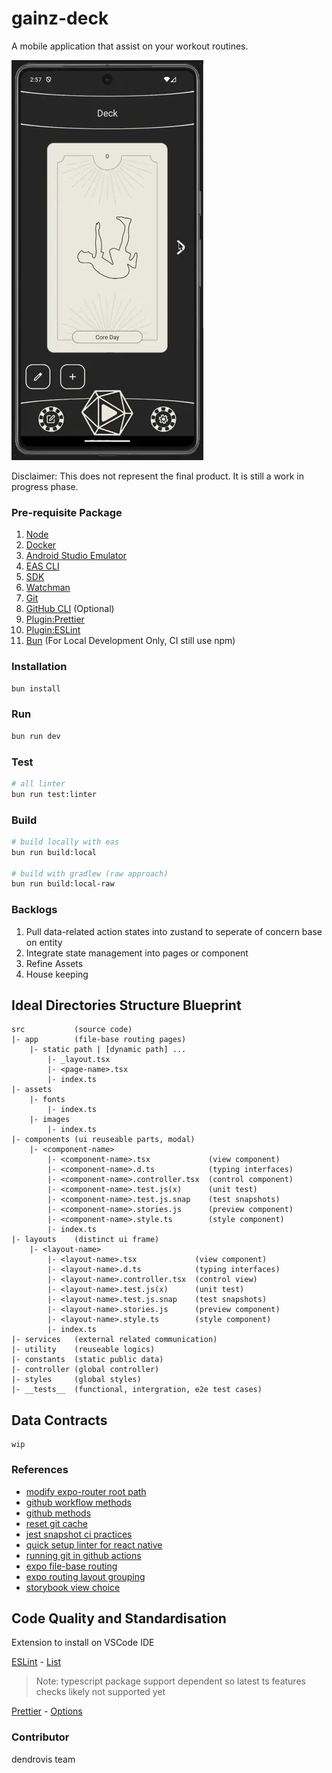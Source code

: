 # gainz-deck

A mobile application that assist on your workout routines.

![cover](./README.assets/cover.webp)

Disclaimer: This does not represent the final product. It is still a work in progress phase.

### Pre-requisite Package

1. [Node](https://formulae.brew.sh/formula/node)
2. [Docker](https://formulae.brew.sh/formula/docker)
3. [Android Studio Emulator](https://developer.android.com/studio)
4. [EAS CLI](https://github.com/expo/eas-cli)
5. [SDK](https://developer.android.com/studio)
6. [Watchman](https://formulae.brew.sh/formula/watchman)
7. [Git](https://formulae.brew.sh/formula/git)
8. [GitHub CLI](https://formulae.brew.sh/formula/gh) (Optional)
9. [Plugin:Prettier](https://marketplace.visualstudio.com/items?itemName=esbenp.prettier-vscode)
10. [Plugin:ESLint](https://marketplace.visualstudio.com/items?itemName=dbaeumer.vscode-eslint)
11. [Bun](https://bun.sh/) (For Local Development Only, CI still use npm)

### Installation
```sh
bun install
```

### Run
```sh
bun run dev
```

### Test
```sh
# all linter
bun run test:linter 
```

### Build
```sh
# build locally with eas
bun run build:local

# build with gradlew (raw approach)
bun run build:local-raw
```

### Backlogs
1. Pull data-related action states into zustand to seperate of concern base on entity
2. Integrate state management into pages or component
3. Refine Assets
4. House keeping


## Ideal Directories Structure Blueprint
```
src           (source code)
|- app        (file-base routing pages)
    |- static path | [dynamic path] ...
        |- _layout.tsx
        |- <page-name>.tsx
        |- index.ts
|- assets
    |- fonts
        |- index.ts
    |- images
        |- index.ts
|- components (ui reuseable parts, modal)
    |- <component-name>
        |- <component-name>.tsx             (view component)
        |- <component-name>.d.ts            (typing interfaces)
        |- <component-name>.controller.tsx  (control component)
        |- <component-name>.test.js(x)      (unit test)
        |- <component-name>.test.js.snap    (test snapshots)
        |- <component-name>.stories.js      (preview component)
        |- <component-name>.style.ts        (style component)
        |- index.ts
|- layouts    (distinct ui frame)
    |- <layout-name>
        |- <layout-name>.tsx             (view component)
        |- <layout-name>.d.ts            (typing interfaces)
        |- <layout-name>.controller.tsx  (control view)
        |- <layout-name>.test.js(x)      (unit test)
        |- <layout-name>.test.js.snap    (test snapshots)
        |- <layout-name>.stories.js      (preview component)
        |- <layout-name>.style.ts        (style component)
        |- index.ts
|- services   (external related communication)
|- utility    (reuseable logics)
|- constants  (static public data)
|- controller (global controller)
|- styles     (global styles)
|- __tests__  (functional, intergration, e2e test cases)
```

## Data Contracts
```
wip
```

### References

- [modify expo-router root path](https://docs.expo.dev/router/reference/src-directory/)
- [github workflow methods](https://docs.github.com/en/actions/using-workflows/workflow-syntax-for-github-actions)
- [github methods](https://docs.github.com/en/actions/learn-github-actions/contexts#github-context)
- [reset git cache](https://stackoverflow.com/questions/41863484/clear-git-local-cache)
- [jest snapshot ci practices](https://jestjs.io/docs/snapshot-testing)
- [quick setup linter for react native](https://github.com/vasilestefirta/react-native-eslint-prettier-example)
- [running git in github actions](https://github.com/orgs/community/discussions/53762)
- [expo file-base routing](https://docs.expo.dev/routing/create-pages/)
- [expo routing layout grouping](https://docs.expo.dev/routing/layouts/)
- [storybook view choice](https://maurogarcia.dev/posts/Setup-storybook-with-expo/)

## Code Quality and Standardisation
Extension to install on VSCode IDE

[ESLint](https://marketplace.visualstudio.com/items?itemName=dbaeumer.vscode-eslint) - [List](https://github.com/dustinspecker/awesome-eslint)

> Note:
> typescript package support dependent so latest ts features checks likely not supported yet

[Prettier](https://marketplace.visualstudio.com/items?itemName=esbenp.prettier-vscode) - [Options](https://prettier.io/docs/en/options)

### Contributor
dendrovis team
